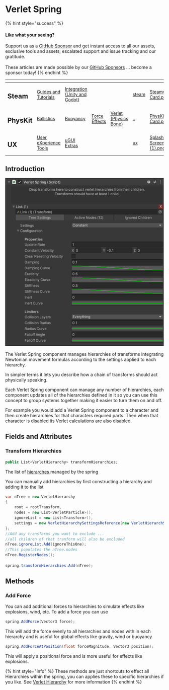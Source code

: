 # Verlet Spring

{% hint style="success" %}
#### Like what your seeing?

Support us as a [GitHub Sponsor](../../../become-a-sponsor/) and get instant access to all our assets, exclusive tools and assets, escalated support and issue tracking and our gratitude.\
\
These articles are made possible by our [GitHub Sponsors](../../../become-a-sponsor/) ... become a sponsor today!
{% endhint %}

<table data-view="cards"><thead><tr><th></th><th></th><th></th><th></th><th></th><th data-hidden data-card-target data-type="content-ref"></th><th data-hidden data-card-cover data-type="files"></th></tr></thead><tbody><tr><td><h2>Steam</h2></td><td><a href="../../../company/steam/">Guides and Tutorials</a></td><td><a href="../../steamworks/">Integration (Unity and Godot)</a></td><td></td><td></td><td><a href="../../../company/steam/">steam</a></td><td><a href="../../../.gitbook/assets/Steamworks Card.png">Steamworks Card.png</a></td></tr><tr><td><h2>PhysKit</h2></td><td><a href="../learning/sample-scenes/1-ballistic-basics.md">Ballistics</a></td><td><a href="../learning/sample-scenes/1-buoyancy-example.md">Buoyancy</a></td><td><a href="../learning/sample-scenes/1-force-effect-fields.md">Force Effects</a></td><td><a href="../learning/sample-scenes/2-verlet-spring-skinned-mesh.md">Verlet (Physics Bone)</a></td><td><a href="../">..</a></td><td><a href="../../../.gitbook/assets/PhysKit Card.png">PhysKit Card.png</a></td></tr><tr><td><h2>UX</h2></td><td><a href="../../ux/learning/core-concepts/">User eXperience Tools</a></td><td><a href="../../ux/learning/ugui-extras/">uGUI Extras</a></td><td></td><td></td><td><a href="../../ux/">ux</a></td><td><a href="../../../.gitbook/assets/Splash Screen (1).png">Splash Screen (1).png</a></td></tr></tbody></table>

## Introduction

![](<../../../.gitbook/assets/image (166) (1) (1) (1) (1) (1).png>)

The Verlet Spring component manages hierarchies of transforms integrating Newtonian movement formulas according to the settings applied to each hierarchy.

In simpler terms it lets you describe how a chain of transforms should act physically speaking.

Each Verlet Spring component can manage any number of hierarchies, each component updates all of the hierarchies defined in it so you can use this concept to group systems together making it easier to turn them on and off.

For example you would add a Verlet Spring component to a character and then create hierarchies for that characters required parts. Then when that character is disabled its Verlet calculations are also disabled.

## Fields and Attributes

### Transform Hierarchies

```csharp
public List<VerletHierarchy> transformHierarchies;
```

The list of [hierarches ](../objects/verlet-hierarchy.md)managed by the spring

You can manually add hierarchies by first constructing a hierarchy and adding it to the list

```csharp
var nTree = new VerletHierarchy
{
    root = rootTransform,
    nodes = new List<VerletParticle>(),
    ignoreList = new List<Transform>(),
    settings = new VerletHierarchySettingsReference(new VerletHierarchSettings())
};
//Add any transforms you want to exclude ... 
//all children of that tranform will also be excluded
nTree.ignoreList.Add(ignoreThisOne);
//This populates the nTree.nodes
nTree.RegisterNodes();

spring.transformHierarchies.Add(nTree);
```

## Methods

### Add Force

You can add additional forces to hierarchies to simulate effects like explosions, wind, etc. To add a force you can use

```csharp
spring.AddForce(Vector3 force);
```

This will add the force evenly to all hierarchies and nodes with in each hierarchy and is useful for global effects like gravity, wind or buoyancy

```csharp
spring.AddForceAtPosition(float forceMagnitude, Vector3 position);
```

This will apply a positional force and is more useful for effects like explosions.

{% hint style="info" %}
These methods are just shortcuts to effect all Hierarchies within the spring, you can applies these to specific hierarchies if you like. See [Verlet Hierarchy](../objects/verlet-hierarchy.md) for more information
{% endhint %}
